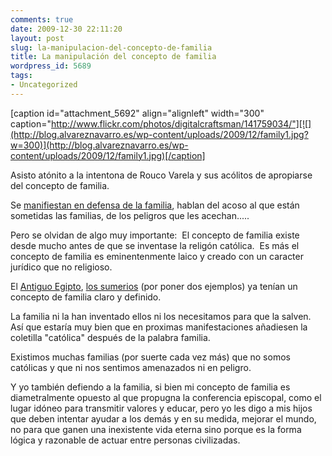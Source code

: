 ```yaml
---
comments: true
date: 2009-12-30 22:11:20
layout: post
slug: la-manipulacion-del-concepto-de-familia
title: La manipulación del concepto de familia
wordpress_id: 5689
tags:
- Uncategorized
---
```


[caption id="attachment_5692" align="alignleft" width="300" caption="http://www.flickr.com/photos/digitalcraftsman/141759034/"][![](http://blog.alvareznavarro.es/wp-content/uploads/2009/12/family1.jpg?w=300)](http://blog.alvareznavarro.es/wp-content/uploads/2009/12/family1.jpg)[/caption]

Asisto atónito a la intentona de Rouco Varela y sus acólitos de apropiarse del concepto de familia.

Se [manifiestan en defensa de la familia](http://www.publico.es/agencias/efe/281160/miles/personas/arropan/rouco/misa/familias), hablan del acoso al que están sometidas las familias, de los peligros que les acechan.....

Pero se olvidan de algo muy importante:  El concepto de familia existe desde mucho antes de que se inventase la religón católica.  Es más el concepto de familia es eminentenmente laico y creado con un caracter jurídico que no religioso.

El [Antiguo Egipto](http://www.egiptomania.com/vidacotidiana/infancia.htm), [los sumerios](http://www.portalplanetasedna.com.ar/sumerios.htm) (por poner dos ejemplos) ya tenían un concepto de familia claro y definido.

La familia ni la han inventado ellos ni los necesitamos para que la salven. Así que estaría muy bien que en proximas manifestaciones añadiesen la coletilla "católica" después de la palabra familia.

Existimos muchas familias (por suerte cada vez más) que no somos católicas y que ni nos sentimos amenazados ni en peligro.

Y yo también defiendo a la familia, si bien mi concepto de familia es diametralmente opuesto al que propugna la conferencia episcopal, como el lugar idóneo para transmitir valores y educar, pero yo les digo a mis hijos que deben intentar ayudar a los demás y en su medida, mejorar el mundo, no para que ganen una inexistente vida eterna sino porque es la forma lógica y razonable de actuar entre personas civilizadas.
